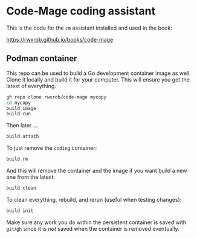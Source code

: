 # Code-Mage coding assistant

This is the code for the `cm` assistant installed and used in the book:

<https://rwxrob.github.io/books/code-mage>

## Podman container

This repo can be used to build a Go development container image as well. Clone it locally and build it for your computer. This will ensure you get the latest of everything.

```sh
gh repo clone rwxrob/code-mage mycopy
cd mycopy
build image
build run
```

Then later ...

```sh
build attach
```

To just remove the `coding` container:

```sh
build rm
```

And this will remove the container and the image if you want build a new one from the latest:

```sh
build clean
```

To clean everything, rebuild, and rerun (useful when testing changes):

```sh
build init
```

Make sure any work you do within the persistent container is saved with `git`/`gh` since it is *not* saved when the container is removed eventually.
